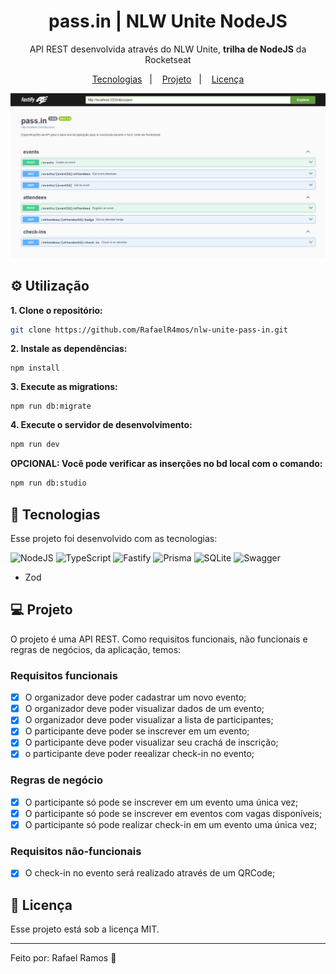 <h1 align="center"> pass.in | NLW Unite NodeJS </h1>

<p align="center">
API REST desenvolvida através do NLW Unite, <strong>trilha de NodeJS</strong> da Rocketseat<br/>
</p>

<p align="center">
  <a href="#-tecnologias">Tecnologias</a>&nbsp;&nbsp;&nbsp;|&nbsp;&nbsp;&nbsp;
  <a href="#-projeto">Projeto</a>&nbsp;&nbsp;&nbsp;|&nbsp;&nbsp;&nbsp;
  <a href="#-licença">Licença</a>
</p>

<p align="center">
  <img alt="imagem do site pronto" src="./assets/swagger-ui-passin.png">
</p>

## ⚙ Utilização

**1. Clone o repositório:**

```bash
git clone https://github.com/RafaelR4mos/nlw-unite-pass-in.git
```

**2. Instale as dependências:**

```
npm install
```

**3. Execute as migrations:**

```
npm run db:migrate
```

**4. Execute o servidor de desenvolvimento:**

```bash
npm run dev
```

**OPCIONAL: Você pode verificar as inserções no bd local com o comando:**

```bash
npm run db:studio
```

## 🚀 Tecnologias

Esse projeto foi desenvolvido com as tecnologias:

![NodeJS](https://img.shields.io/badge/node.js-6DA55F?style=for-the-badge&logo=node.js&logoColor=white)
![TypeScript](https://img.shields.io/badge/typescript-%23007ACC.svg?style=for-the-badge&logo=typescript&logoColor=white)
![Fastify](https://img.shields.io/badge/fastify-%23000000.svg?style=for-the-badge&logo=fastify&logoColor=white)
![Prisma](https://img.shields.io/badge/Prisma-3982CE?style=for-the-badge&logo=Prisma&logoColor=white)
![SQLite](https://img.shields.io/badge/sqlite-%2307405e.svg?style=for-the-badge&logo=sqlite&logoColor=white)
![Swagger](https://img.shields.io/badge/-Swagger-%23Clojure?style=for-the-badge&logo=swagger&logoColor=white)

- Zod

## 💻 Projeto

O projeto é uma API REST. Como requisitos funcionais, não funcionais e regras de negócios, da aplicação, temos:

### Requisitos funcionais

- [x] O organizador deve poder cadastrar um novo evento;
- [x] O organizador deve poder visualizar dados de um evento;
- [x] O organizador deve poder visualizar a lista de participantes;
- [x] O participante deve poder se inscrever em um evento;
- [x] O participante deve poder visualizar seu crachá de inscrição;
- [x] o participante deve poder reealizar check-in no evento;

### Regras de negócio

- [x] O participante só pode se inscrever em um evento uma única vez;
- [x] O participante só pode se inscrever em eventos com vagas disponíveis;
- [x] O participante só pode realizar check-in em um evento uma única vez;

### Requisitos não-funcionais

- [x] O check-in no evento será realizado através de um QRCode;

## 🔘 Licença

Esse projeto está sob a licença MIT.

---

Feito por: Rafael Ramos 💙
